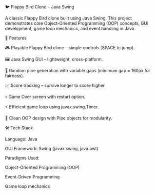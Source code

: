 🐦 Flappy Bird Clone – Java Swing

A classic Flappy Bird clone built using Java Swing.
This project demonstrates core Object-Oriented Programming (OOP) concepts, GUI development, game loop mechanics, and event handling in Java.

🚀 Features

🎮 Playable Flappy Bird clone – simple controls (SPACE to jump).

🖼️ Java Swing GUI – lightweight, cross-platform.

🔄 Random pipe generation with variable gaps (minimum gap = 160px for fairness).

📈 Score tracking – survive longer to score higher.

💀 Game Over screen with restart option.

⚡ Efficient game loop using javax.swing.Timer.

🎨 Clean OOP design with Pipe objects for modularity.

🛠️ Tech Stack

Language: Java

GUI Framework: Swing (javax.swing, java.awt)

Paradigms Used:

Object-Oriented Programming (OOP)

Event-Driven Programming

Game loop mechanics
